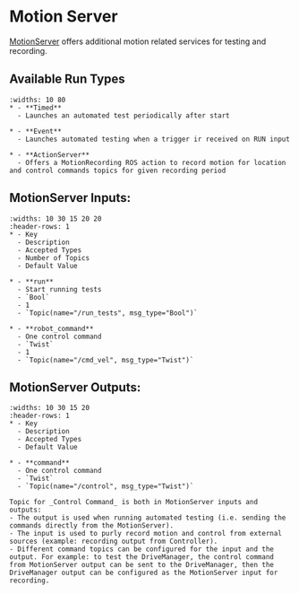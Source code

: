 # Motion Server

[MotionServer](../apidocs/Kompass/Kompass.components.motion_server.md) offers additional motion related services for testing and recording.

## Available Run Types

```{list-table}
:widths: 10 80
* - **Timed**
  - Launches an automated test periodically after start

* - **Event**
  - Launches automated testing when a trigger ir received on RUN input

* - **ActionServer**
  - Offers a MotionRecording ROS action to record motion for location and control commands topics for given recording period
```


## MotionServer Inputs:

```{list-table}
:widths: 10 30 15 20 20
:header-rows: 1
* - Key
  - Description
  - Accepted Types
  - Number of Topics
  - Default Value

* - **run**
  - Start running tests
  - `Bool`
  - 1
  - `Topic(name="/run_tests", msg_type="Bool")`

* - **robot_command**
  - One control command
  - `Twist`
  - 1
  - `Topic(name="/cmd_vel", msg_type="Twist")`

```

## MotionServer Outputs:

```{list-table}
:widths: 10 30 15 20
:header-rows: 1
* - Key
  - Description
  - Accepted Types
  - Default Value

* - **command**
  - One control command
  - `Twist`
  - `Topic(name="/control", msg_type="Twist")`

```

```{note}
Topic for _Control Command_ is both in MotionServer inputs and outputs:
- The output is used when running automated testing (i.e. sending the commands directly from the MotionServer).
- The input is used to purly record motion and control from external sources (example: recording output from Controller).
- Different command topics can be configured for the input and the output. For example: to test the DriveManager, the control command from MotionServer output can be sent to the DriveManager, then the DriveManager output can be configured as the MotionServer input for recording.
```
